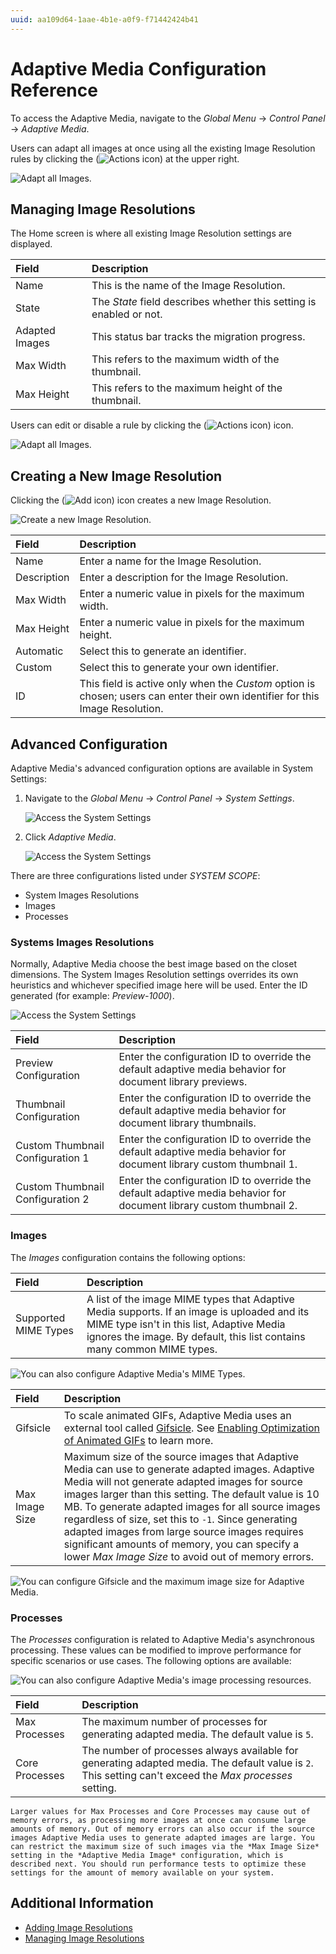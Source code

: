 ```yaml
---
uuid: aa109d64-1aae-4b1e-a0f9-f71442424b41
---
```

# Adaptive Media Configuration Reference

To access the Adaptive Media, navigate to the _Global Menu_ &rarr; _Control Panel_ &rarr; _Adaptive Media_.

Users can adapt all images at once using all the existing Image Resolution rules by clicking the (![Actions icon](../../../../images/icon-actions.png)) at the upper right.

![Adapt all Images.](./adaptive-media-configuration-reference/images/02.png)

## Managing Image Resolutions

The Home screen is where all existing Image Resolution settings are displayed.

| Field | Description |
| :--- | :--- |
| Name | This is the name of the Image Resolution. |
| State | The _State_ field describes whether this setting is enabled or not. |
| Adapted Images | This status bar tracks the migration progress. |
| Max Width | This refers to the maximum width of the thumbnail. |
| Max Height | This refers to the maximum height of the thumbnail. |

Users can edit or disable a rule by clicking the (![Actions icon](../../../../images/icon-actions.png)) icon.

![Adapt all Images.](./adaptive-media-configuration-reference/images/03.png)

## Creating a New Image Resolution

Clicking the (![Add icon](../../../../images/icon-add.png)) icon creates a new Image Resolution.

![Create a new Image Resolution.](./adaptive-media-configuration-reference/images/01.png)

| Field | Description |
| :--- | :--- |
| Name | Enter a name for the Image Resolution. |
| Description | Enter a description for the Image Resolution. |
| Max Width | Enter a numeric value in pixels for the maximum width. |
| Max Height | Enter a numeric value in pixels for the maximum height. |
| Automatic | Select this to generate an identifier. |
| Custom | Select this to generate your own identifier. |
| ID | This field is active only when the _Custom_ option is chosen; users can enter their own identifier for this Image Resolution. |

## Advanced Configuration

Adaptive Media's advanced configuration options are available in System Settings:

1. Navigate to the _Global Menu_ &rarr; _Control Panel_ &rarr; _System Settings_.

    ![Access the System Settings](./adaptive-media-configuration-reference/images/04.png)

1. Click _Adaptive Media_.

    ![Access the System Settings](./adaptive-media-configuration-reference/images/05.png)

There are three configurations listed under _SYSTEM SCOPE_:

* System Images Resolutions
* Images
* Processes

### Systems Images Resolutions

Normally, Adaptive Media choose the best image based on the closet dimensions. The System Images Resolution settings overrides its own heuristics and whichever specified image here will be used. Enter the ID generated (for example: _Preview-1000_).

![Access the System Settings](./adaptive-media-configuration-reference/images/09.png)

| Field | Description |
| :--- | :--- |
| Preview Configuration | Enter the configuration ID to override the default adaptive media behavior for document library previews. |
| Thumbnail Configuration | Enter the configuration ID to override the default adaptive media behavior for document library thumbnails. |
| Custom Thumbnail Configuration 1 | Enter the configuration ID to override the default adaptive media behavior for document library custom thumbnail 1. |
| Custom Thumbnail Configuration 2 | Enter the configuration ID to override the default adaptive media behavior for document library custom thumbnail 2. |

### Images

The _Images_ configuration contains the following options:

| Field | Description |
| :--- | :--- |
| Supported MIME Types | A list of the image MIME types that Adaptive Media supports. If an image is uploaded and its MIME type isn't in this list, Adaptive Media ignores the image. By default, this list contains many common MIME types. |

![You can also configure Adaptive Media's MIME Types.](./adaptive-media-configuration-reference/images/08.png)

| Field | Description |
| :--- | :--- |
| Gifsicle | To scale animated GIFs, Adaptive Media uses an external tool called [Gifsicle](https://www.lcdf.org/gifsicle/). See [Enabling Optimization of Animated GIFs](../../devops/enabling-optimization-of-animated-gifs.md) to learn more. |
| Max Image Size | Maximum size of the source images that Adaptive Media can use to generate adapted images. Adaptive Media will not generate adapted images for source images larger than this setting. The default value is 10 MB. To generate adapted images for all source images regardless of size, set this to `-1`. Since generating adapted images from large source images requires significant amounts of memory, you can specify a lower *Max Image Size* to avoid out of memory errors. |

![You can configure Gifsicle and the maximum image size for Adaptive Media.](./adaptive-media-configuration-reference/images/06.png)

### Processes

The _Processes_ configuration is related to Adaptive Media's asynchronous processing. These values can be modified to improve performance for specific scenarios or use cases. The following options are available:

![You can also configure Adaptive Media's image processing resources.](./adaptive-media-configuration-reference/images/07.png)

| Field | Description |
| :--- | :--- |
| Max Processes | The maximum number of processes for generating adapted media. The default value is `5`. |
| Core Processes | The number of processes always available for generating adapted media. The default value is `2`. This setting can't exceed the _Max processes_ setting. |

```{warning}
Larger values for Max Processes and Core Processes may cause out of memory errors, as processing more images at once can consume large amounts of memory. Out of memory errors can also occur if the source images Adaptive Media uses to generate adapted images are large. You can restrict the maximum size of such images via the *Max Image Size* setting in the *Adaptive Media Image* configuration, which is described next. You should run performance tests to optimize these settings for the amount of memory available on your system.
```

## Additional Information

* [Adding Image Resolutions](./adding-image-resolutions.md)
* [Managing Image Resolutions](./managing-image-resolutions.md)
